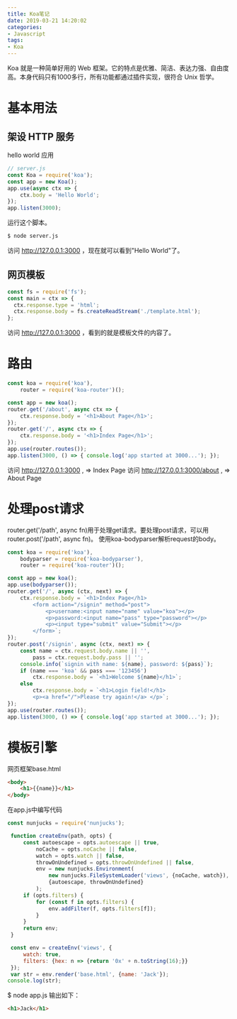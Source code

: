 ```yaml
---
title: Koa笔记
date: 2019-03-21 14:20:02
categories:
- Javascript
tags:
- Koa
---
```

Koa 就是一种简单好用的 Web 框架。它的特点是优雅、简洁、表达力强、自由度高。本身代码只有1000多行，所有功能都通过插件实现，很符合 Unix 哲学。
# 基本用法
## 架设 HTTP 服务
hello world 应用
~~~ js
// server.js
const Koa = require('koa');
const app = new Koa();
app.use(async ctx => {
    ctx.body = 'Hello World';
});
app.listen(3000);
~~~
运行这个脚本。
~~~ bash
$ node server.js
~~~
访问 http://127.0.0.1:3000 ，现在就可以看到"Hello World"了。
## 网页模板
~~~ js
const fs = require('fs');
const main = ctx => {
  ctx.response.type = 'html';
  ctx.response.body = fs.createReadStream('./template.html');
};
~~~
访问 http://127.0.0.1:3000 ，看到的就是模板文件的内容了。
# 路由
~~~ js
const koa = require('koa'),
    router = require('koa-router')();

const app = new koa();
router.get('/about', async ctx => {
    ctx.response.body = '<h1>About Page</h1>';
});
router.get('/', async ctx => {
    ctx.response.body = '<h1>Index Page</h1>';
});
app.use(router.routes());
app.listen(3000, () => { console.log('app started at 3000...'); });
~~~
访问 http://127.0.0.1:3000 , => Index Page
访问 http://127.0.0.1:3000/about , => About Page
# 处理post请求
router.get('/path', async fn)用于处理get请求。要处理post请求，可以用router.post('/path', async fn)。
使用koa-bodyparser解析request的body。
~~~ js
const koa = require('koa'),
    bodyparser = require('koa-bodyparser'),
    router = require('koa-router')();

const app = new koa();
app.use(bodyparser());
router.get('/', async (ctx, next) => {
    ctx.response.body = `<h1>Index Page</h1>
        <form action="/signin" method="post">
            <p>username:<input name="name" value="koa"></p>
            <p>password:<input name="pass" type="password"></p>
            <p><input type="submit" value="Submit"></p>
        </form>`;
});
router.post('/signin', async (ctx, next) => {
    const name = ctx.request.body.name || '',
        pass = ctx.request.body.pass || '';
    console.info(`signin with name: ${name}, password: ${pass}`);
    if (name === 'koa' && pass === '123456')
        ctx.response.body = `<h1>Welcome ${name}</h1>`;
    else
        ctx.response.body = `<h1>Login field!</h1>
        <p><a href="/">Please try again!</a> </p>`;
});
app.use(router.routes());
app.listen(3000, () => { console.log('app started at 3000...'); });
~~~
# 模板引擎
网页框架base.html
~~~ html
<body>
    <h1>{{name}}</h1>
</body>
~~~
在app.js中编写代码
~~~ js
const nunjucks = require('nunjucks');

 function createEnv(path, opts) {
     const autoescape = opts.autoescape || true,
         noCache = opts.noCache || false,
         watch = opts.watch || false,
         throwOnUndefined = opts.throwOnUndefined || false,
         env = new nunjucks.Environment(
             new nunjucks.FileSystemLoader('views', {noCache, watch}),
             {autoescape, throwOnUndefined}
         );
     if (opts.filters) {
         for (const f in opts.filters) {
             env.addFilter(f, opts.filters[f]);
         }
     }
     return env;
 }

 const env = createEnv('views', {
     watch: true,
     filters: {hex: n => {return '0x' + n.toString(16);}}
 });
 var str = env.render('base.html', {name: 'Jack'});
console.log(str);
~~~
$ node app.js 输出如下：
~~~ html
<h1>Jack</h1>
~~~